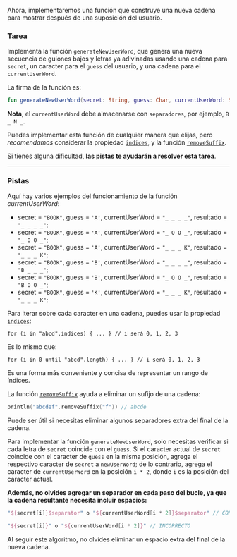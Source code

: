 Ahora, implementaremos una función que construye una nueva cadena para mostrar después de una suposición del usuario.

### Tarea

Implementa la función `generateNewUserWord`, 
que genera una nueva secuencia de guiones bajos y letras ya adivinadas 
usando una cadena para `secret`, un caracter para el `guess` del usuario, y una cadena para el `currentUserWord`.

<div class="hint" title="Haz clic para ver la nueva firma de la función generateNewUserWord">

La firma de la función es:
```kotlin
fun generateNewUserWord(secret: String, guess: Char, currentUserWord: String): String
```
</div>

**Nota**, el `currentUserWord` debe almacenarse con `separadores`, por ejemplo, `B _ N _`.

Puedes implementar esta función de cualquier manera que elijas, pero _recomendamos_ considerar la propiedad [`indices`](https://kotlinlang.org/api/latest/jvm/stdlib/kotlin.text/indices.html), 
y la función [`removeSuffix`](https://kotlinlang.org/api/latest/jvm/stdlib/kotlin.text/remove-suffix.html).

Si tienes alguna dificultad, **las pistas te ayudarán a resolver esta tarea**.

----

### Pistas

<div class="Hint" title="Haz clic para ver ejemplos de cómo funciona la función currentUserWord">

Aquí hay varios ejemplos del funcionamiento de la función _currentUserWord_:

- secret = `"BOOK"`, guess = `'A'`, currentUserWord = `"_ _ _ _"`, resultado = `"_ _ _ _"`;
- secret = `"BOOK"`, guess = `'A'`, currentUserWord = `"_ O O _"`, resultado = `"_ O O _"`;
- secret = `"BOOK"`, guess = `'A'`, currentUserWord = `"_ _ _ K"`, resultado = `"_ _ _ K"`;
- secret = `"BOOK"`, guess = `'B'`, currentUserWord = `"_ _ _ _"`, resultado = `"B _ _ _"`;
- secret = `"BOOK"`, guess = `'B'`, currentUserWord = `"_ O O _"`, resultado = `"B O O _"`;
- secret = `"BOOK"`, guess = `'K'`, currentUserWord = `"_ _ _ K"`, resultado = `"_ _ _ K"`;
</div>

<div class="Hint" title="Haz clic para saber más sobre la propiedad indices">

Para iterar sobre cada caracter en una cadena, puedes usar la propiedad <a href="https://kotlinlang.org/api/latest/jvm/stdlib/kotlin.text/indices.html">`indices`</a>:
   ```
   for (i in "abcd".indices) { ... } // i será 0, 1, 2, 3
   ```
Es lo mismo que:
   ```
   for (i in 0 until "abcd".length) { ... } // i será 0, 1, 2, 3
   ```

Es una forma más conveniente y concisa de representar un rango de índices.
</div>

<div class="Hint" title="Haz clic para saber más sobre la función removeSuffix">

La función [`removeSuffix`](https://kotlinlang.org/api/latest/jvm/stdlib/kotlin.text/remove-suffix.html)
ayuda a eliminar un sufijo de una cadena:
```kotlin
println("abcdef".removeSuffix("f")) // abcde
```

Puede ser útil si necesitas eliminar algunos separadores extra del final de la cadena.
</div>

<div class="Hint" title="Haz clic para verificar la idea principal del algoritmo">

Para implementar la función `generateNewUserWord`, solo necesitas verificar si cada letra de `secret` 
coincide con el `guess`.
Si el caracter actual de `secret` coincide con el caracter de `guess` en la misma posición, 
agrega el respectivo caracter de `secret` a `newUserWord`; de lo contrario, agrega el caracter de `currentUserWord` en la posición `i * 2`, 
donde `i` es la posición del caracter actual.

**Además, no olvides agregar un separador en cada paso del bucle, ya que la cadena resultante necesita incluir espacios:**
```kotlin
"${secret[i]}$separator" o "${currentUserWord[i * 2]}$separator" // CORRECTO

"${secret[i]}" o "${currentUserWord[i * 2]}" // INCORRECTO
```

Al seguir este algoritmo, no olvides eliminar un espacio extra del final de la nueva cadena.
</div>
